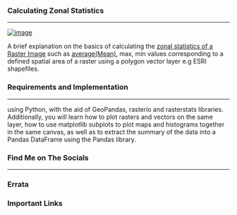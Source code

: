 ### Calculating Zonal Statistics
<hr>

[![image](https://img.shields.io/twitter/follow/okomojacob?style=social)](https://twitter.com/okomojacob)

A brief explanation on the basics of calculating the [zonal statistics of a Raster Image](https://desktop.arcgis.com/en/arcmap/10.3/tools/spatial-analyst-toolbox/zonal-statistics.htm) such as [average(Mean)](https://en.wikipedia.org/wiki/Arithmetic_mean), max, min values corresponding to a defined spatial area of a raster using a polygon vector layer e.g ESRI shapefiles.

### Requirements and Implementation
<hr>

using Python, with the aid of GeoPandas, rasterio and rasterstats libraries. Additionally, you will learn how to plot rasters and vectors on the same layer, how to use matplotlib subplots to plot maps and histograms together in the same canvas, as well as to extract the summary of the data into a Pandas DataFrame using the Pandas library.


### Find Me on The Socials
<hr>

### Errata

### Important Links
